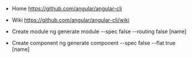 * Home
  https://github.com/angular/angular-cli

* Wiki
  https://github.com/angular/angular-cli/wiki

* Create module
  ng generate module --spec false --routing false [name]

* Create component
  ng generate component --spec false --flat true [name] 
